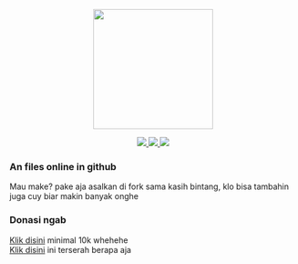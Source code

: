 <p align="center">
  <img src="https://telegra.ph/file/372a3b3957a06baccbfe9.jpg" size=210" width="210" height="210"/>
</p>
<p align="center">
  <a href="https://instagram.com/tiktok.pnggilajacn"><img src="https://img.shields.io/badge/Instagram-E4405F?style=for-the-badge&logo=instagram&logoColor=white"/> 
  <a href="https://wa.me/6285785705233"><img src="https://img.shields.io/badge/WhatsApp-25D366?style=for-the-badge&logo=whatsapp&logoColor=white" />
  <a href="https://youtube.com/c/ChandraXD307"><img src="https://img.shields.io/badge/YouTube-ChandraXD307-ff0000?style=for-the-badge&logo=youtube&logoColor=ff0000&link=https://youtube.com/c/ChandraXD307" /><br>
  <a name=ChandraXD307&label=VIEWS&style=flat-square&color=orange" />
</p>


### An files online in github
Mau make? pake aja asalkan di fork sama kasih bintang, klo bisa tambahin juga cuy biar makin banyak onghe

### Donasi ngab
[Klik disini](https://saweria.com/pnggilajacn) minimal 10k whehehe <br>
[Klik disini](https://trakteer.id/pnggilajacn) ini terserah berapa aja
